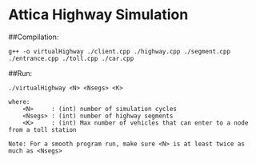 # Attica Highway Simulation

##Compilation:
	
	g++ -o virtualHighway ./client.cpp ./highway.cpp ./segment.cpp ./entrance.cpp ./toll.cpp ./car.cpp

##Run:

	./virtualHighway <N> <Nsegs> <K>

	where:
		<N>		: (int) number of simulation cycles
		<Nsegs>	: (int) number of highway segments
		<K>		: (int) Max number of vehicles that can enter to a node from a toll station
	
	Note: For a smooth program run, make sure <N> is at least twice as much as <Nsegs>